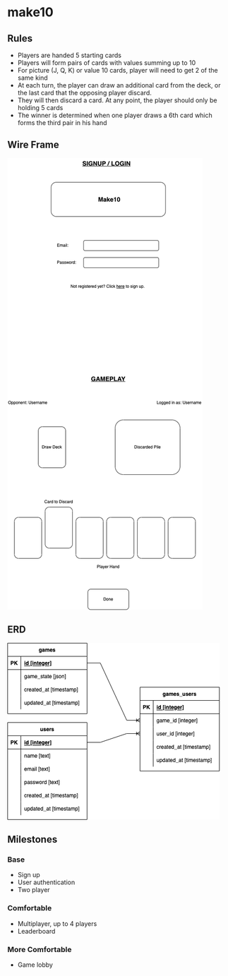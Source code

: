 # make10

## Rules

- Players are handed 5 starting cards
- Players will form pairs of cards with values summing up to 10
- For picture (J, Q, K) or value 10 cards, player will need to get 2 of the same kind
- At each turn, the player can draw an additional card from the deck, or the last card that the opposing player discard.
- They will then discard a card. At any point, the player should only be holding 5 cards
- The winner is determined when one player draws a 6th card which forms the third pair in his hand

## Wire Frame

![Image](./ref_docs/make10-wireframe.png)

## ERD

![Image](./ref_docs/make10-erd.png)

## Milestones

### Base

- Sign up
- User authentication
- Two player

### Comfortable

- Multiplayer, up to 4 players
- Leaderboard

### More Comfortable

- Game lobby

